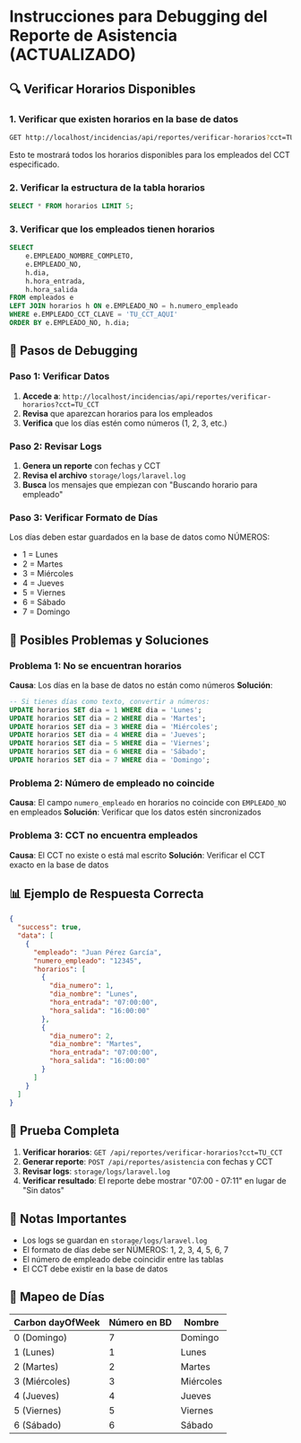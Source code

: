 # Instrucciones para Debugging del Reporte de Asistencia (ACTUALIZADO)

## 🔍 Verificar Horarios Disponibles

### 1. Verificar que existen horarios en la base de datos
```bash
GET http://localhost/incidencias/api/reportes/verificar-horarios?cct=TU_CCT_AQUI
```

Esto te mostrará todos los horarios disponibles para los empleados del CCT especificado.

### 2. Verificar la estructura de la tabla horarios
```sql
SELECT * FROM horarios LIMIT 5;
```

### 3. Verificar que los empleados tienen horarios
```sql
SELECT 
    e.EMPLEADO_NOMBRE_COMPLETO,
    e.EMPLEADO_NO,
    h.dia,
    h.hora_entrada,
    h.hora_salida
FROM empleados e
LEFT JOIN horarios h ON e.EMPLEADO_NO = h.numero_empleado
WHERE e.EMPLEADO_CCT_CLAVE = 'TU_CCT_AQUI'
ORDER BY e.EMPLEADO_NO, h.dia;
```

## 🐛 Pasos de Debugging

### Paso 1: Verificar Datos
1. **Accede a**: `http://localhost/incidencias/api/reportes/verificar-horarios?cct=TU_CCT`
2. **Revisa** que aparezcan horarios para los empleados
3. **Verifica** que los días estén como números (1, 2, 3, etc.)

### Paso 2: Revisar Logs
1. **Genera un reporte** con fechas y CCT
2. **Revisa el archivo** `storage/logs/laravel.log`
3. **Busca** los mensajes que empiezan con "Buscando horario para empleado"

### Paso 3: Verificar Formato de Días
Los días deben estar guardados en la base de datos como NÚMEROS:
- 1 = Lunes
- 2 = Martes  
- 3 = Miércoles
- 4 = Jueves
- 5 = Viernes
- 6 = Sábado
- 7 = Domingo

## 🔧 Posibles Problemas y Soluciones

### Problema 1: No se encuentran horarios
**Causa**: Los días en la base de datos no están como números
**Solución**: 
```sql
-- Si tienes días como texto, convertir a números:
UPDATE horarios SET dia = 1 WHERE dia = 'Lunes';
UPDATE horarios SET dia = 2 WHERE dia = 'Martes';
UPDATE horarios SET dia = 3 WHERE dia = 'Miércoles';
UPDATE horarios SET dia = 4 WHERE dia = 'Jueves';
UPDATE horarios SET dia = 5 WHERE dia = 'Viernes';
UPDATE horarios SET dia = 6 WHERE dia = 'Sábado';
UPDATE horarios SET dia = 7 WHERE dia = 'Domingo';
```

### Problema 2: Número de empleado no coincide
**Causa**: El campo `numero_empleado` en horarios no coincide con `EMPLEADO_NO` en empleados
**Solución**: Verificar que los datos estén sincronizados

### Problema 3: CCT no encuentra empleados
**Causa**: El CCT no existe o está mal escrito
**Solución**: Verificar el CCT exacto en la base de datos

## 📊 Ejemplo de Respuesta Correcta

```json
{
  "success": true,
  "data": [
    {
      "empleado": "Juan Pérez García",
      "numero_empleado": "12345",
      "horarios": [
        {
          "dia_numero": 1,
          "dia_nombre": "Lunes",
          "hora_entrada": "07:00:00",
          "hora_salida": "16:00:00"
        },
        {
          "dia_numero": 2,
          "dia_nombre": "Martes", 
          "hora_entrada": "07:00:00",
          "hora_salida": "16:00:00"
        }
      ]
    }
  ]
}
```

## 🚀 Prueba Completa

1. **Verificar horarios**: `GET /api/reportes/verificar-horarios?cct=TU_CCT`
2. **Generar reporte**: `POST /api/reportes/asistencia` con fechas y CCT
3. **Revisar logs**: `storage/logs/laravel.log`
4. **Verificar resultado**: El reporte debe mostrar "07:00 - 07:11" en lugar de "Sin datos"

## 📝 Notas Importantes

- Los logs se guardan en `storage/logs/laravel.log`
- El formato de días debe ser NÚMEROS: 1, 2, 3, 4, 5, 6, 7
- El número de empleado debe coincidir entre las tablas
- El CCT debe existir en la base de datos

## 🔄 Mapeo de Días

| Carbon dayOfWeek | Número en BD | Nombre |
|------------------|---------------|--------|
| 0 (Domingo)      | 7             | Domingo |
| 1 (Lunes)        | 1             | Lunes |
| 2 (Martes)        | 2             | Martes |
| 3 (Miércoles)     | 3             | Miércoles |
| 4 (Jueves)        | 4             | Jueves |
| 5 (Viernes)       | 5             | Viernes |
| 6 (Sábado)        | 6             | Sábado |
